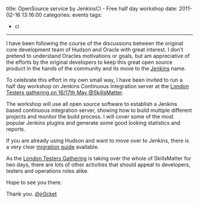 title: OpenSource service by JenkinsCI - Free half day workshop
date: 2011-02-16 13:16:00
categories: events
tags: 
- ci
---

I have been following the course of the discussions between the original core development team of Hudson and Oracle with great interest.  I don't pretend to understand Oracles motivations or goals, but am appreciative of the efforts by the original developers to keep this great open source product in the hands of the community and its move to the [Jenkins](http://jenkins-ci.org/) name.

<!-- more -->

To celebrate this effort in my own small way, I have been invited to run a half day workshop on Jenkins Continuous Integration server at the [London Testers gathering on 16/17th May @SkillsMatter](http://skillsmatter.com/event/agile-testing/london-tester-gathering-2011).

The workshop will use all open source software to establish a Jenkins based continuous integration server, showing how to build multiple different projects and monitor the build process.  I will cover some of the most popular Jenkins plugins and generate some good looking statistics and reports.

If you are already using Hudson and want to move over to Jenkins, there is a very clear [migration guide](http://wiki.jenkins-ci.org/display/JENKINS/Upgrading+from+Hudson+to+Jenkins%20) available. 

As the [London Testers Gathering](http://skillsmatter.com/event/agile-testing/london-tester-gathering-2011) is taking over the whole of SkillsMatter for two days, there are lots of other activities that should appeal to developers, testers and operations roles alike.

Hope to see you there.

Thank you.
[@jr0cket](https://twitter.com/jr0cket)
